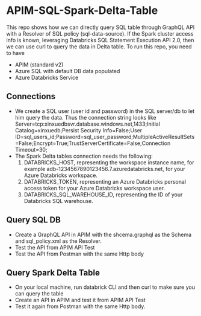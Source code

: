 # APIM-SQL-Spark-Delta-Table
This repo shows how we can directly query SQL table through GraphQL API with a Resolver of SQL policy (sql-data-source). If the Spark cluster access info is known, leveraging Databricks SQL Statement Execution API 2.0, then we can use curl to query the data in Delta table. To run this repo, you need to have
- APIM (standard v2)
- Azure SQL with default DB data populated
- Azure Databricks Service

## Connections
- We create a SQL user (user id and password) in the SQL server/db to let him query the data. Thus the connection string looks like
Server=tcp:xinxuedbsvr.database.windows.net,1433;Initial Catalog=xinxuedb;Persist Security Info=False;User ID=sql_users_id;Password=sql_user_password;MultipleActiveResultSets=False;Encrypt=True;TrustServerCertificate=False;Connection Timeout=30;
- The Spark Delta tables connection needs the following:
  1. DATABRICKS_HOST, representing the workspace instance name, for example adb-1234567890123456.7.azuredatabricks.net, for your Azure Databricks workspace.
  2. DATABRICKS_TOKEN, representing an Azure Databricks personal access token for your Azure Databricks workspace user.
  3. DATABRICKS_SQL_WAREHOUSE_ID, representing the ID of your Databricks SQL warehouse.

## Query SQL DB
- Create a GraphQL API in APIM with the shcema.graphql as the Schema and sql_policy.xml as the Resolver.
- Test the API from APIM API Test
- Test the API from Postman with the same Http body

## Query Spark Delta Table
- On your local machine, run databrick CLI and then curl to make sure you can query the table
- Create an API in APIM and test it from APIM API Test
- Test it again from Postman with the same Http body.
